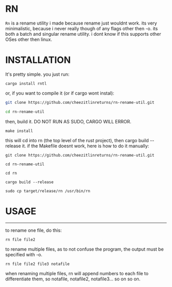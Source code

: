 # RN

`Rn` is a rename utility i made because rename just wouldnt work. its very minimalistic, because i never really though of any flags other then -o. its both a batch and singular rename utility. i dont know if this supports other OSes other then linux.
# INSTALLATION
It's pretty simple. you just run:
```
cargo install rntl
```
or, if you want to compile it (or if cargo wont instal):
```bash
git clone https://github.com/cheezitlinreturns/rn-rename-util.git
```
```bash
cd rn-rename-util
```
then, build it. DO NOT RUN AS SUDO, CARGO WILL ERROR.
```
make install
```
this will cd into rn (the top level of the rust project), then cargo build --release it.
if the Makefile doesnt work, here is how to do it manually:
```
git clone https://github.com/cheezitlinreturns/rn-rename-util.git
```
```
cd rn-rename-util
```
```
cd rn
```
```
cargo build --release
```
```
sudo cp target/release/rn /usr/bin/rn
```

# USAGE
******
to rename one file, do this:
```
rn file file2
```
to rename multiple files, as to not confuse the program, the output must be specified with -o.
```
rn file file2 file3 notafile
```
when renaming multiple files, rn will append numbers to each file to differentiate them, so notafile, notafile2, notafile3... so on so on.
